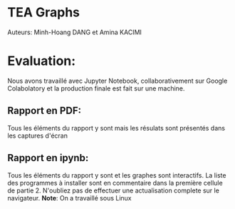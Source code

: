 # TEA Graphs
Auteurs: Minh-Hoang DANG et Amina KACIMI

# Evaluation:
Nous avons travaillé avec Jupyter Notebook, collaborativement sur Google Colabolatory et la production finale est fait sur une machine.

## Rapport en PDF:
Tous les éléments du rapport y sont mais les résulats sont présentés dans les captures d'écran

## Rapport en ipynb:
Tous les éléments du rapport y sont et les graphes sont interactifs. La liste des programmes à installer sont en commentaire dans la première cellule de partie 2. N'oubliez pas de effectuer une actualisation complete sur le navigateur.
**Note**: On a travaillé sous Linux
